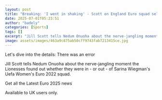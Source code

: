 ```yaml
---
layout: post
title: "Breaking: 'I went in shaking' - Scott on England Euro squad selection"
date: 2025-07-01T05:23:51
author: "badely"
categories: [Sports]
tags: []
excerpt: "Jill Scott tells Nedum Onuoha about the nerve-jangling moment the Lionesses found out whether they were in - or out - of Sarina Wiegman's Women's Euro"
image: assets/images/463a9c875ab50cff9743fab7213415ce.jpg
---
```


Let's dive into the details: There was an error

Jill Scott tells Nedum Onuoha about the nerve-jangling moment the Lionesses found out whether they were in - or out - of Sarina Wiegman's Uefa Women's Euro 2022 squad.

Get all the Latest Euro 2025 news

Available to UK users only.

